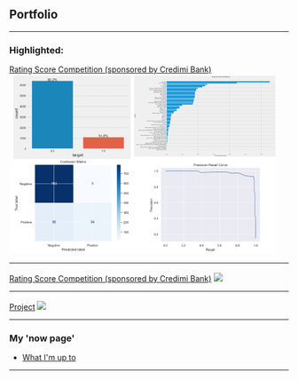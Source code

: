 ## Portfolio

---

### Highlighted: 

[Rating Score Competition (sponsored by Credimi Bank)](/sample_page_2)
<img src="images/Rating_Score.png?raw=true" style="margin-top: 3px"/>

---
[Rating Score Competition (sponsored by Credimi Bank)](/sample_page)
<img src="images/dummy_thumbnail.jpg?raw=true" style="margin-top: 3px"/>

---
[Project](/sample_page)
<img src="images/dummy_thumbnail.jpg?raw=true" style="margin-top: 3px"/>

---

### My 'now page'
- [What I'm up to](/now_page)


---
